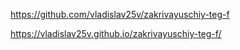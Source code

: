 https://github.com/vladislav25v/zakrivayuschiy-teg-f

https://vladislav25v.github.io/zakrivayuschiy-teg-f/
